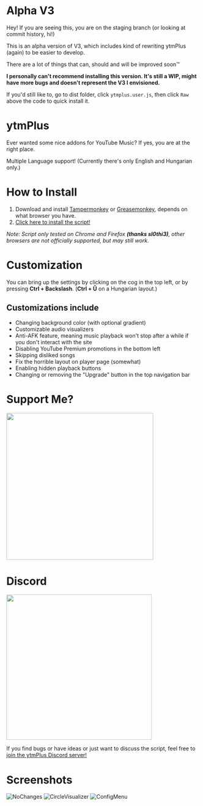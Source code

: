 # Alpha V3

Hey! If you are seeing this, you are on the staging branch (or looking at commit history, hi!)

This is an alpha version of V3, which includes kind of rewriting ytmPlus (again) to be easier to develop.

There are a lot of things that can, should and will be improved soon:tm:

**I personally can't recommend installing this version. It's still a WIP, might have more bugs and doesn't represent the V3 I envisioned.**

If you'd still like to, go to dist folder, click `ytmplus.user.js`, then click `Raw` above the code to quick install it.

# ytmPlus

Ever wanted some nice addons for YouTube Music? If yes, you are at the right place.

Multiple Language support!
(Currently there's only English and Hungarian only.)

# How to Install

1. Download and install [Tampermonkey](https://www.tampermonkey.net) or [Greasemonkey](https://addons.mozilla.org/en-US/firefox/addon/greasemonkey), depends on what browser you have.
2. [Click here to install the script!](https://github.com/RealMarioD/ytmplus/raw/main/dist/ytmplus.user.js)

*Note: Script only tested on Chrome and Firefox **(thanks sl0thi3)**, other browsers are not officially supported, but may still work.*

# Customization

You can bring up the settings by clicking on the cog in the top left, or by pressing **Ctrl + Backslash**. (**Ctrl + Ű** on a Hungarian layout.)

## Customizations include

- Changing background color (with optional gradient)
- Customizable audio visualizers
- Anti-AFK feature, meaning music playback won't stop after a while if you don't interact with the site
- Disabling YouTube Premium promotions in the bottom left
- Skipping disliked songs
- Fix the horrible layout on player page (somewhat)
- Enabling hidden playback buttons
- Changing or removing the "Upgrade" button in the top navigation bar

# Support Me?

[<img src="https://uploads-ssl.webflow.com/5c14e387dab576fe667689cf/61e11d5cf697cee7ca5b65d9_Button-p-800.png" width="384">](https://ko-fi.com/realmariod)

# Discord

[<img src="https://assets-global.website-files.com/6257adef93867e50d84d30e2/636e0b5493894cf60b300587_full_logo_white_RGB.svg" width="380">](https://discord.gg/68Waxa4Qxz)

If you find bugs or have ideas or just want to discuss the script, feel free to [join the ytmPlus Discord server!](https://discord.gg/68Waxa4Qxz)

# Screenshots

![NoChanges](https://cdn.discordapp.com/attachments/859770660607229973/1086227358278746133/Disabled.png)
![CircleVisualizer](https://cdn.discordapp.com/attachments/859770660607229973/1086227357695758336/CircleVisualizer.png)
![ConfigMenu](https://cdn.discordapp.com/attachments/859770660607229973/1086227357989343303/ConfigMenu.png)
